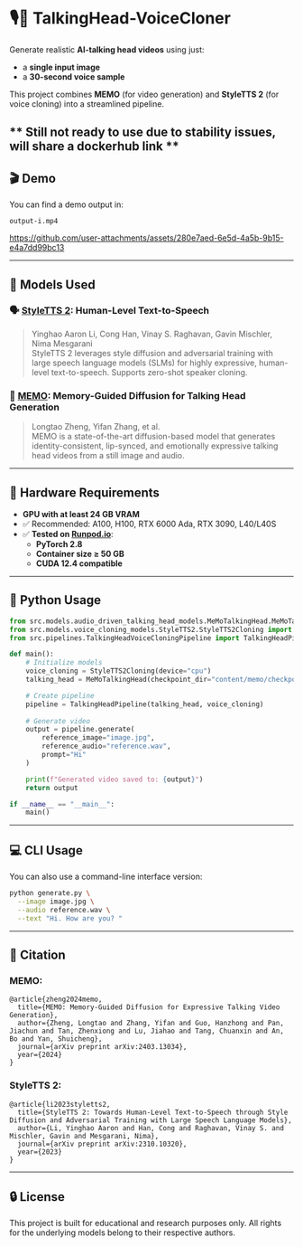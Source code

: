 # 🎙️🧠 TalkingHead-VoiceCloner

Generate realistic **AI-talking head videos** using just:
- a **single input image**
- a **30-second voice sample**

This project combines **MEMO** (for video generation) and **StyleTTS 2** (for voice cloning) into a streamlined pipeline.

** Still not ready to use due to stability issues, will share a dockerhub link **
---

## 🎬 Demo

You can find a demo output in:

```
output-i.mp4
```



https://github.com/user-attachments/assets/280e7aed-6e5d-4a5b-9b15-e4a7dd99bc13



---

## 🧠 Models Used

### 🗣️ [StyleTTS 2](https://arxiv.org/abs/2310.10320): Human-Level Text-to-Speech
> Yinghao Aaron Li, Cong Han, Vinay S. Raghavan, Gavin Mischler, Nima Mesgarani  
StyleTTS 2 leverages style diffusion and adversarial training with large speech language models (SLMs) for highly expressive, human-level text-to-speech. Supports zero-shot speaker cloning.

### 🎥 [MEMO](https://arxiv.org/abs/2403.13034): Memory-Guided Diffusion for Talking Head Generation
> Longtao Zheng, Yifan Zhang, et al.  
MEMO is a state-of-the-art diffusion-based model that generates identity-consistent, lip-synced, and emotionally expressive talking head videos from a still image and audio.

---

## 🧪 Hardware Requirements

- **GPU with at least 24 GB VRAM**
- ✅ Recommended: A100, H100, RTX 6000 Ada, RTX 3090, L40/L40S
- ✅ **Tested on [Runpod.io](https://runpod.io)**:
  - **PyTorch 2.8**
  - **Container size ≥ 50 GB**
  - **CUDA 12.4 compatible**

---

## 🧾 Python Usage

```python
from src.models.audio_driven_talking_head_models.MeMoTalkingHead.MeMoTalkingHead import MeMoTalkingHead
from src.models.voice_cloning_models.StyleTTS2.StyleTTS2Cloning import StyleTTS2Cloning
from src.pipelines.TalkingHeadVoiceCloningPipeline import TalkingHeadPipeline

def main():
    # Initialize models
    voice_cloning = StyleTTS2Cloning(device="cpu")
    talking_head = MeMoTalkingHead(checkpoint_dir="content/memo/checkpoints/", device="cuda")

    # Create pipeline
    pipeline = TalkingHeadPipeline(talking_head, voice_cloning)
    
    # Generate video
    output = pipeline.generate(
        reference_image="image.jpg",
        reference_audio="reference.wav",
        prompt="Hi"
    )

    print(f"Generated video saved to: {output}")
    return output

if __name__ == "__main__":
    main()
```

---

## 💻 CLI Usage

You can also use a command-line interface version:

```bash
python generate.py \
  --image image.jpg \
  --audio reference.wav \
  --text "Hi. How are you? "
```


---

## 📄 Citation

### MEMO:
```
@article{zheng2024memo,
  title={MEMO: Memory-Guided Diffusion for Expressive Talking Video Generation},
  author={Zheng, Longtao and Zhang, Yifan and Guo, Hanzhong and Pan, Jiachun and Tan, Zhenxiong and Lu, Jiahao and Tang, Chuanxin and An, Bo and Yan, Shuicheng},
  journal={arXiv preprint arXiv:2403.13034},
  year={2024}
}
```

### StyleTTS 2:
```
@article{li2023styletts2,
  title={StyleTTS 2: Towards Human-Level Text-to-Speech through Style Diffusion and Adversarial Training with Large Speech Language Models},
  author={Li, Yinghao Aaron and Han, Cong and Raghavan, Vinay S. and Mischler, Gavin and Mesgarani, Nima},
  journal={arXiv preprint arXiv:2310.10320},
  year={2023}
}
```

---

## 🔒 License

This project is built for educational and research purposes only. All rights for the underlying models belong to their respective authors.
